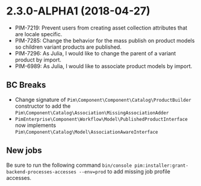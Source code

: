 # 2.3.0-ALPHA1 (2018-04-27)

- PIM-7219: Prevent users from creating asset collection attributes that are locale specific.
- PIM-7285: Change the behavior for the mass publish on product models so children variant products are published.
- PIM-7296: As Julia, I would like to change the parent of a variant product by import.
- PIM-6989: As Julia, I would like to associate product models by import.

## BC Breaks

- Change signature of `Pim\Component\Component\Catalog\ProductBuilder` constructor to add the `Pim\Component\Catalog\Association\MissingAssociationAdder`
- `PimEnterprise\Component\Workflow\Model\PublishedProductInterface` now implements `Pim\Component\Catalog\Model\AssociationAwareInterface`

## New jobs
Be sure to run the following command `bin/console pim:installer:grant-backend-processes-accesses --env=prod` to add missing job profile accesses.
